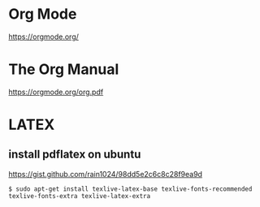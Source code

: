 # Org Mode #

https://orgmode.org/


# The Org Manual #

https://orgmode.org/org.pdf



# LATEX #

## install pdflatex on ubuntu ##

https://gist.github.com/rain1024/98dd5e2c6c8c28f9ea9d

```shell
$ sudo apt-get install texlive-latex-base texlive-fonts-recommended texlive-fonts-extra texlive-latex-extra
```
